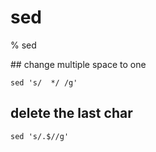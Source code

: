 # sed

% sed

## change multiple space to one
```
sed 's/  */ /g'
```

## delete the last char
```
sed 's/.$//g'
```

